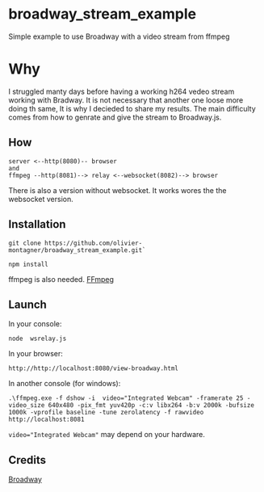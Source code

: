 # broadway_stream_example
Simple example to use Broadway with a video stream from ffmpeg

# Why

I struggled manty days before having a working h264 vedeo stream working with Bradway.
It is not necessary that another one loose more doing th same, It is why I decieded to share my results.
The main difficulty comes from how to genrate and give the stream to Broadway.js.

## How

``` 
server <--http(8080)-- browser
and
ffmpeg --http(8081)--> relay <--websocket(8082)--> browser
```

There is also a version without websocket.
It works wores the the websocket version.

## Installation

```
git clone https://github.com/olivier-montagner/broadway_stream_example.git`

npm install
```

ffmpeg is also needed.
[FFmpeg](https://ffmpeg.org/)

## Launch

In your console:

`node  wsrelay.js`

In your browser:

`http://http://localhost:8080/view-broadway.html`

In another console (for windows):

`.\ffmpeg.exe -f dshow -i  video="Integrated Webcam" -framerate 25 -video_size 640x480 -pix_fmt yuv420p -c:v libx264 -b:v 2000k -bufsize 1000k -vprofile baseline -tune zerolatency -f rawvideo http://localhost:8081`

`video="Integrated Webcam"` may depend on your hardware.

## Credits

[Broadway](https://github.com/mbebenita/Broadway)
